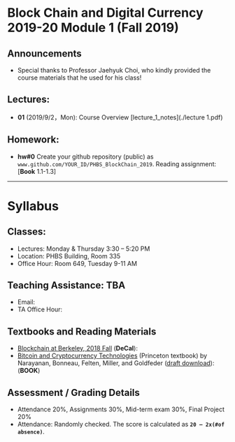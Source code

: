 # Block Chain and Digital Currency 2019-20 Module 1 (Fall 2019)

## Announcements
* Special thanks to Professor Jaehyuk Choi, who kindly provided the course materials that he used for his class!

## Lectures: 
* __01__ (2019/9/2，Mon): Course Overview [lecture_1_notes](./lecture 1.pdf)

## Homework:
* __hw#0__ Create your github repository (public) as `www.github.com/YOUR_ID/PHBS_BlockChain_2019`. Reading assignment: [__Book__ 1.1-1.3]


***
# Syllabus

## Classes:
* Lectures: Monday & Thursday 3:30 – 5:20 PM
* Location: PHBS Building, Room 335
* Office Hour: Room 649, Tuesday 9-11 AM

## Teaching Assistance: TBA
* Email: 
* TA Office Hour: 

## Textbooks and Reading Materials
* [Blockchain at Berkeley, 2018 Fall](https://blockchain.berkeley.edu/courses/fall-2018-fundamentals-decal/) (__DeCal__): 
* [Bitcoin and Cryptocurrency Technologies](http://bitcoinbook.cs.princeton.edu/) (Princeton textbook) by Narayanan, Bonneau, Felten, Miller, and Goldfeder ([draft download](https://www.lopp.net/pdf/princeton_bitcoin_book.pdf)): (__BOOK__)

## Assessment / Grading Details
* Attendance 20%, Assignments 30%, Mid-term exam 30%, Final Project 20%
* Attendance: Randomly checked. The score is calculated as __`20 – 2x(#of absence)`__. 